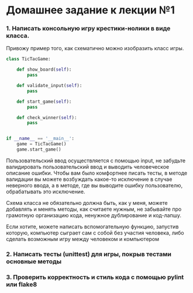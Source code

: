 # Домашнее задание к лекции №1

### 1. Написать консольную игру крестики-нолики в виде класса.

Привожу пример того, как схематично можно изобразить класс игры.

```py
class TicTacGame:

    def show_board(self):
        pass

    def validate_input(self):
        pass

    def start_game(self):
        pass

    def check_winner(self):
        pass


if __name__ == '__main__':
    game = TicTacGame()
    game.start_game()

```

Пользовательский ввод осуществляется с помощью input, не забудьте валидировать пользовательский ввод и выводить человеческое
описание ошибки.
Чтобы вам было комфортнее писать тесты, в методе валидации вы можете возбуждать какое-то исключение в случае неверного ввода, а в
методе, где вы выводите ошибку пользователю, обрабатывать это исключение.

Схема класса не обязательно должна быть, как у меня, можете добавлять и менять методы, как считаете нужным, не забывайте про
грамотную организацию кода, ненужное дублирование и код-лапшу.

Если хотите, можете написать вспомогательную функцию, запустив которую, компьютер сыграет сам с собой без участия человека, либо
сделать возможным игру между человеком и компьютером

### 2. Написать тесты (unittest) для игры, покрыв тестами основные методы

### 3. Проверить корректность и стиль кода с помощью pylint или flake8
